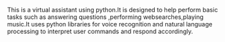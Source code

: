 This is a virtual assistant using python.It is designed to help perform basic tasks such as answering questions ,performing websearches,playing music.It uses python libraries for voice recognition and natural language processing to interpret user commands and respond accordingly.
